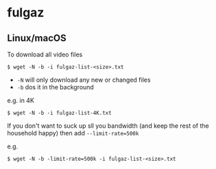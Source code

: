# fulgaz

## Linux/macOS

To download all video files
```
$ wget -N -b -i fulgaz-list-<size>.txt
```
* `-N` will only download any new or changed files
* `-b` dos it in the background

e.g. in 4K
```
$ wget -N -b -i fulgaz-list-4K.txt
```

If you don't want to suck up sll you bandwidth (and keep the rest of the household happy) then add `--limit-rate=500k`

e.g.
```
$ wget -N -b -limit-rate=500k -i fulgaz-list-<size>.txt
```